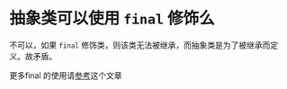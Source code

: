 # 抽象类可以使用 `final` 修饰么

不可以，如果 `final` 修饰类，则该类无法被继承，而抽象类是为了被继承而定义。故矛盾。

更多final 的使用请[参考](../basics/final.md)这个文章